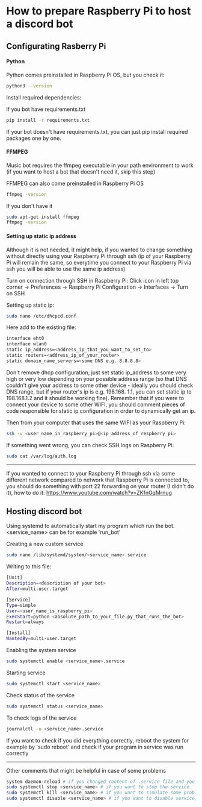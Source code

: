 # How to prepare Raspberry Pi to host a discord bot

## Configurating Rasberry Pi

#### Python

Python comes preinstalled in Raspberry Pi OS, but you check it:

```bash
python3 --version
```

Install required dependencies:

If you bot have requirements.txt

```bash
pip install -r requirements.txt
```

If your bot doesn't have requirements.txt, you can just pip install required packages one by one.

#### FFMPEG

Music bot requires the ffmpeg executable in your path environment to work
(if you want to host a bot that doesn't need it, skip this step)

FFMPEG can also come preinstalled in Raspberry Pi OS

```bash
ffmpeg -version
```

If you don't have it

```bash
sudo apt-get install ffmpeg
ffmpeg -version
```

#### Setting up static ip address

Although it is not needed, it might help, if you wanted to change something without directly using your Raspberry Pi through ssh (ip of your Raspberry Pi will remain the same, so everytime you connect to your Raspberry Pi via ssh you will be able to use the same ip address).

Turn on connection through SSH in Raspberry Pi: Click icon in left top corner -> Preferences -> Raspberry Pi Configuration -> Interfaces -> Turn on SSH

Setting up static ip:

```bash
sudo nano /etc/dhcpcd.conf
```

Here add to the existing file:

```bash
interface eht0
interface wlan0
static ip_address=<address_ip_that_you_want_to_set_to>
static routers=<address_ip_of_your_router>
static domain_name_servers=<some DNS e.g. 8.8.8.8>
```

Don't remove dhcp configuration, just set static ip_address to some very high or very low depending on your possible address range (so that DNS couldn't give your address to some other device - ideally you should check DNS range, but if your router's ip is e.g. 198.168. 1.1, you can set static ip to 198.168.1.2 and it should be working fine). Remember that if you were to connect your device to some other WIFI, you should comment pieces of code responsible for static ip configuration in order to dynamically get an ip.

Then from your computer that uses the same WIFI as your Raspberry Pi:

```bash
ssh -v <user_name_in_raspberry_pi>@<ip_address_of_respberry_pi>
```

If something went wrong, you can check SSH logs on Raspberry Pi:

```bash
sudo cat /var/log/auth.log
```

---

If you wanted to connect to your Raspberry Pi through ssh via some different network compared to network that Raspberry Pi is connected to, you should do something with port 22 forwarding on your router (I didn't do it), how to do it: https://www.youtube.com/watch?v=ZKfnGqMrnug

## Hosting discord bot

Using systemd to automatically start my program which run the bot.
<service_name> can be for example 'run_bot'

Creating a new custom service

```bash
sudo nano /lib/systemd/system/<service_name>.service
```

Writing to this file:

```bash
[Unit]
Description=<description of your bot>
After=multi-user.target

[Service]
Type=simple
User=<user_name_is_raspberry_pi>
ExecStart=python <absolute_path_to_your_file.py_that_runs_the_bot>
Restart=always

[Install]
WantedBy=multi-user.target
```

Enabling the system service

```bash
sudo systemctl enable <service_name>.service
```

Starting service

```bash
sudo systemctl start <service_name>
```

Check status of the service

```bash
sudo systemctl status <service_name>
```

To check logs of the service

```bash
journalctl -u <service_name>.service
```

If you want to check if you did everything correctly, reboot the system for example by 'sudo reboot' and check if your program in service was run correctly

---

Other comments that might be helpful in case of some problems

```bash
system daemon-reload # if you changed content of .service file and you wish to reload them
sudo systemctl stop <service_name> # if you want to stop the service
sudo systemctl kill <service_name> # if you want to simulate some problems in a service, if you have set 'Restart=always' in .service file, then the program will be restarted
sudo systemctl disable <service_name> # if you want to disable service, so that it wouldn't start automatically
```
